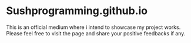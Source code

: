 # Sushprogramming.github.io
This is an official medium where i intend to showcase my project works.
Please feel free to visit the page and share your positive feedbacks if any.
